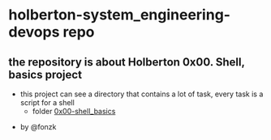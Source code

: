 # holberton-system_engineering-devops repo 

 ## the repository is about Holberton 0x00. Shell, basics project

-   this project can see a directory that contains a lot of task, every task is a script for a shell 
    - folder [0x00-shell_basics](./0x00-shell_basics) 
* by @fonzk

